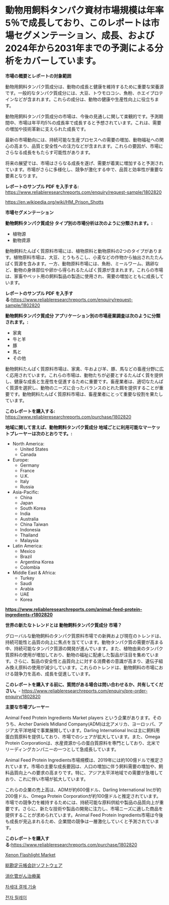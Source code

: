 <p><h1>動物用飼料タンパク資材市場規模は年率5％で成長しており、このレポートは市場セグメンテーション、成長、および2024年から2031年までの予測による分析をカバーしています。</h1></p><p><strong>市場の概要とレポートの対象範囲</strong></p>
<p><p>動物用飼料タンパク質成分は、動物の成長と健康を維持するために重要な栄養源です。一般的なタンパク質成分には、大豆、トウモロコシ、魚粉、ホエイプロテインなどが含まれます。これらの成分は、動物の健康や生産性向上に役立ちます。</p><p>動物用飼料タンパク質成分の市場は、今後の見通しに関して楽観的です。予測期間中、市場は年平均5%の成長率で成長すると予想されています。これは、需要の増加や技術革新に支えられた成長です。</p><p>最新の市場動向には、持続可能な生産プロセスへの需要の増加、動物福祉への関心の高まり、品質と安全性への注力などが含まれます。これらの要因が、市場にさらなる成長をもたらす可能性があります。</p><p>将来の展望では、市場はさらなる成長を遂げ、需要が着実に増加すると予測されています。市場がさらに多様化し、競争が激化する中で、品質と効率性が重要な要素となります。</p></p>
<p><strong>レポートのサンプル PDF を入手する:</strong> <a href="https://www.reliableresearchreports.com/enquiry/request-sample/1802820">https://www.reliableresearchreports.com/enquiry/request-sample/1802820</a></p>
<p><a href="https://en.wikipedia.org/wiki/HM_Prison_Shotts">https://en.wikipedia.org/wiki/HM_Prison_Shotts</a></p>
<p><strong>市場セグメンテーション</strong></p>
<p><strong>動物飼料タンパク質成分 タイプ別の市場分析は次のように分類されます。:</strong></p>
<p><ul><li>植物源</li><li>動物資源</li></ul></p>
<p><p>動物飼料たんぱく質原料市場には、植物原料と動物原料の2つのタイプがあります。植物原料市場は、大豆、とうもろこし、小麦などの作物から抽出されたたんぱく質源を含みます。一方、動物原料市場には、魚粉、ミールワーム、鶏卵など、動物の身体部位や卵から得られるたんぱく質源が含まれます。これらの市場は、家畜やペット用の飼料製品の製造に使用され、需要の増加とともに成長しています。</p></p>
<p><strong>レポートのサンプル PDF を入手する:</strong><a href="https://www.reliableresearchreports.com/enquiry/request-sample/1802820">https://www.reliableresearchreports.com/enquiry/request-sample/1802820</a></p>
<p><strong> 動物飼料タンパク質成分 アプリケーション別の市場産業調査は次のように分類されます。:</strong></p>
<p><ul><li>家禽</li><li>牛と羊</li><li>豚</li><li>馬と</li><li>その他</li></ul></p>
<p><p>動物飼料たんぱく質原料市場は、家禽、牛および羊、豚、馬などの畜産分野に広く応用されています。これらの市場は、動物たちが必要とするたんぱく質を提供し、健康な成長と生産性を促進するために重要です。畜産業者は、適切なたんぱく質源を選択し、動物のニーズに合ったバランスのとれた餌を提供することが重要です。動物飼料たんぱく質原料市場は、畜産業者にとって重要な役割を果たしています。</p></p>
<p><strong>このレポートを購入する:</strong> <a href="https://www.reliableresearchreports.com/purchase/1802820">https://www.reliableresearchreports.com/purchase/1802820</a></p>
<p><strong>地域に関して言えば、動物飼料タンパク質成分 地域ごとに利用可能なマーケットプレーヤーは次のとおりです。:</strong></p>
<p><ul>
    <li>
        North America:
        <ul>
            <li>United States</li>
            <li>Canada</li>
        </ul>
    </li>
    <li>
        Europe:
        <ul>
            <li>Germany</li>
            <li>France</li>
            <li>U.K.</li>
            <li>Italy</li>
            <li>Russia</li>
        </ul>
    </li>
    <li>
        Asia-Pacific:
        <ul>
            <li>China</li>
            <li>Japan</li>
            <li>South Korea</li>
            <li>India</li>
            <li>Australia</li>
            <li>China Taiwan</li>
            <li>Indonesia</li>
            <li>Thailand</li>
            <li>Malaysia</li>
        </ul>
    </li>
    <li>
        Latin America:
        <ul>
            <li>Mexico</li>
            <li>Brazil</li>
            <li>Argentina Korea</li>
            <li>Colombia</li>
        </ul>
    </li>
    <li>
        Middle East & Africa:
        <ul>
            <li>Turkey</li>
            <li>Saudi</li>
            <li>Arabia</li>
            <li>UAE</li>
            <li>Korea</li>
        </ul>
    </li>
    </ul></p>
<p><strong><a href="https://www.reliableresearchreports.com/animal-feed-protein-ingredients-r1802820">https://www.reliableresearchreports.com/animal-feed-protein-ingredients-r1802820</a></strong></p>
<p><strong>世界の新たなトレンドとは 動物飼料タンパク質成分 市場？</strong></p>
<p><p>グローバルな動物飼料のタンパク質原料市場での新興および現在のトレンドは、持続可能性と品質の向上に焦点を当てています。動物タンパク質の需要が高まる中、持続可能なタンパク質源の開発が進んでいます。また、植物由来のタンパク質原料の使用が増加しており、動物の福祉に配慮した製品が注目を集めています。さらに、製品の安全性と品質向上に対する消費者の意識が高まり、遺伝子組み換え原料の使用が減少しています。これらのトレンドは、動物飼料の市場における競争力を高め、成長を促進しています。</p></p>
<p><strong>このレポートを購入する前に、質問がある場合は問い合わせるか、共有してください。</strong>- <a href="https://www.reliableresearchreports.com/enquiry/pre-order-enquiry/1802820">https://www.reliableresearchreports.com/enquiry/pre-order-enquiry/1802820</a></p>
<p><strong>主要な市場プレーヤー</strong></p>
<p><p>Animal Feed Protein Ingredients Market players という企業があります。そのうち、Archer Daniels Midland Company(ADM)は北アメリカ、ヨーロッパ、アジア太平洋地域で事業展開しています。Darling International Incは主に飼料用蛋白質原料を提供しており、市場でのシェアが拡大しています。また、Omega Protein Corporationは、水産資源からの蛋白質原料を専門としており、北米でリーディングカンパニーの一つとして急成長しています。</p><p>Animal Feed Protein Ingredients市場規模は、2019年には約100億ドルで推定されています。市場の主要な成長要因は、人口の増加に伴う飼料需要の増加や、飼料品質向上への要求の高まりです。特に、アジア太平洋地域での需要が急増しており、これに伴い市場が拡大しています。</p><p>これらの企業の売上高は、ADMが約600億ドル、Darling International Incが約200億ドル、Omega Protein Corporationが約100億ドルと推定されています。市場での競争力を維持するためには、持続可能な原料供給や製品の品質向上が重要です。さらに、新たな技術や製品の開発に注力し、市場ニーズに適した商品を提供することが求められています。Animal Feed Protein Ingredients市場は今後も成長が見込まれるため、企業間の競争は一層激化していくと予測されています。</p></p>
<p><strong>このレポートを購入する:</strong><a href="https://www.reliableresearchreports.com/purchase/1802820">https://www.reliableresearchreports.com/purchase/1802820</a></p>
<p><p><a href="https://issuu.com/reportprime-2/docs/xenon-flashlight-market-size-2030.pptx">Xenon Flashlight Market</a></p><p><a href="https://github.com/RandallRunte2023/Market-Research-Report-List-2/blob/main/202641437462.md">総勘定元帳会計ソフトウェア</a></p><p><a href="https://github.com/TerrellConn/Market-Research-Report-List-2/blob/main/503437237459.md">消化管がん治療薬</a></p><p><a href="https://github.com/LuckeyCorbin/Market-Research-Report-List-2/blob/main/276071548061.md">차세대 결제 기술</a></p><p><a href="https://github.com/shampaakter36/Market-Research-Report-List-2/blob/main/286582348060.md">전자 릴레이</a></p></p>